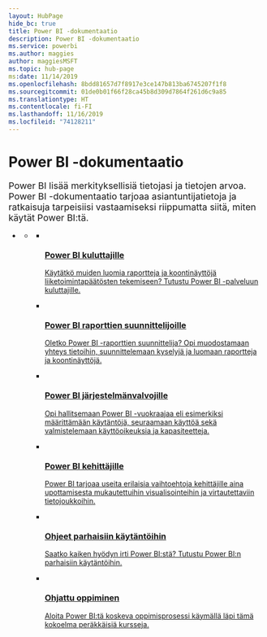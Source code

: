 ```yaml
---
layout: HubPage
hide_bc: true
title: Power BI -dokumentaatio
description: Power BI -dokumentaatio
ms.service: powerbi
ms.author: maggies
author: maggiesMSFT
ms.topic: hub-page
ms:date: 11/14/2019
ms.openlocfilehash: 8bdd81657d7f8917e3ce147b813ba6745207f1f8
ms.sourcegitcommit: 01de0b01f66f28ca45b8d309d7864f261d6c9a85
ms.translationtype: HT
ms.contentlocale: fi-FI
ms.lasthandoff: 11/16/2019
ms.locfileid: "74128211"
---
```

<div id="main" class="v2">
    <div class="container">
        <h1>Power BI -dokumentaatio</h1>
        <p style="font-size: 1.12rem;margin-bottom: 1rem;">Power BI lisää merkityksellisiä tietojasi ja tietojen arvoa. Power BI -dokumentaatio tarjoaa asiantuntijatietoja ja ratkaisuja tarpeisiisi vastaamiseksi riippumatta siitä, miten käytät Power BI:tä.</p>
        <ul class="pivots">
            <li>
                <a href="#home"></a>
                <ul id="home">
                    <li>
                        <a href="#home-all"></a>
                        <ul id="home-all" class="cardsC">
                            <li>
                                <a href="consumer/power-bi-consumer-landing.md">
                                    <div class="cardSize">
                                        <div class="cardPadding">
                                            <div class="card">
                                                <div class="cardImageOuter">
                                                    <div class="cardImage">
                                                        <img src="./media/index/power-bi-report-consumers.svg" alt="" />
                                                    </div>
                                                </div>
                                                <div class="cardText">
                                                    <h3>Power BI kuluttajille</h3>
                                                    <p>Käytätkö muiden luomia raportteja ja koontinäyttöjä liiketoimintapäätösten tekemiseen? Tutustu Power BI -palveluun kuluttajille.</p>
                                                </div>
                                            </div>
                                        </div>
                                    </div>
                                </a>
                            </li>
                            <li>
                                <a href="power-bi-creator-landing.md">
                                    <div class="cardSize">
                                        <div class="cardPadding">
                                            <div class="card">
                                                <div class="cardImageOuter">
                                                    <div class="cardImage">
                                                        <img src="./media/index/power-bi-report-designers.svg" alt="" />
                                                    </div>
                                                </div>
                                                <div class="cardText">
                                                    <h3>Power BI raporttien suunnittelijoille</h3>
                                                    <p>Oletko Power BI -raporttien suunnittelija? Opi muodostamaan yhteys tietoihin, suunnittelemaan kyselyjä ja luomaan raportteja ja koontinäyttöjä.</p>
                                                </div>
                                            </div>
                                        </div>
                                    </div>
                                </a>
                            </li>
                            <li>
                                <a href="admin/index.yml">
                                    <div class="cardSize">
                                        <div class="cardPadding">
                                            <div class="card">
                                                <div class="cardImageOuter">
                                                    <div class="cardImage">
                                                        <img src="./media/index/power-bi-admins.svg" alt="" />
                                                    </div>
                                                </div>
                                                <div class="cardText">
                                                    <h3>Power BI järjestelmänvalvojille</h3>
                                                    <p>Opi hallitsemaan Power BI -vuokraajaa eli esimerkiksi määrittämään käytäntöjä, seuraamaan käyttöä sekä valmistelemaan käyttöoikeuksia ja kapasiteetteja.</p>
                                                </div>
                                            </div>
                                        </div>
                                    </div>
                                </a>
                            </li>
                            <li>
                                <a href="developer/index.yml">
                                    <div class="cardSize">
                                        <div class="cardPadding">
                                            <div class="card">
                                                <div class="cardImageOuter">
                                                    <div class="cardImage">
                                                        <img src="./media/index/power-bi-developers.svg" alt="" />
                                                    </div>
                                                </div>
                                                <div class="cardText">
                                                    <h3>Power BI kehittäjille</h3>
                                                    <p>Power BI tarjoaa useita erilaisia vaihtoehtoja kehittäjille aina upottamisesta mukautettuihin visualisointeihin ja virtautettaviin tietojoukkoihin.</p>
                                                </div>
                                            </div>
                                        </div>
                                    </div>
                                </a>
                            </li>
                            <li>
                                <a href="guidance/index.yml">
                                    <div class="cardSize">
                                        <div class="cardPadding">
                                            <div class="card">
                                                <div class="cardImageOuter">
                                                    <div class="cardImage">
                                                        <img src="./media/index/power-bi-blog.svg" alt="" />
                                                    </div>
                                                </div>
                                                <div class="cardText">
                                                    <h3>Ohjeet parhaisiin käytäntöihin</h3>
                                                    <p>Saatko kaiken hyödyn irti Power BI:stä? Tutustu Power BI:n parhaisiin käytäntöihin.</p>
                                                </div>
                                            </div>
                                        </div>
                                    </div>
                                </a>
                            </li>
                            <li>
                                <a href="guided-learning/index.md">
                                    <div class="cardSize">
                                        <div class="cardPadding">
                                            <div class="card">
                                                <div class="cardImageOuter">
                                                    <div class="cardImage">
                                                        <img src="./media/index/power-bi-guided-learning.svg" alt="" />
                                                    </div>
                                                </div>
                                                <div class="cardText">
                                                    <h3>Ohjattu oppiminen</h3>
                                                    <p>Aloita Power BI:tä koskeva oppimisprosessi käymällä läpi tämä kokoelma peräkkäisiä kursseja.</p>
                                                </div>
                                            </div>
                                        </div>
                                    </div>
                                </a>
                            </li>
                        </ul>
                    </li>
                </ul>
            </li>
        </ul>
    </div>
</div>